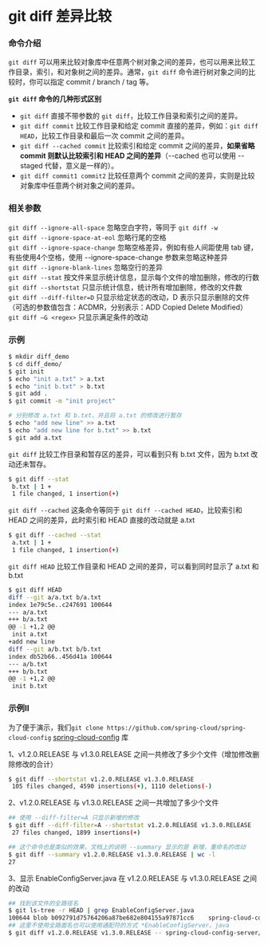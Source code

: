 # git diff 差异比较


### 命令介绍

`git diff` 可以用来比较对象库中任意两个树对象之间的差异，也可以用来比较工作目录，索引，和对象树之间的差异。通常，`git diff` 命令进行树对象之间的比较时，你可以指定 commit / branch / tag 等。  

**`git diff` 命令的几种形式区别**
- `git diff` 直接不带参数的 `git diff`，比较工作目录和索引之间的差异。  
- `git diff commit` 比较工作目录和给定 commit 直接的差异，例如：`git diff HEAD`，比较工作目录和最后一次 commit 之间的差异。  
- `git diff --cached commit` 比较索引和给定 commit 之间的差异，**如果省略 commit 则默认比较索引和 HEAD 之间的差异**（--cached 也可以使用 --staged 代替，意义是一样的）。  
- `git diff commit1 commit2` 比较任意两个 commit 之间的差异，实则是比较对象库中任意两个树对象之间的差异。  


### 相关参数
`git diff --ignore-all-space` 忽略空白字符，等同于 `git diff -w`  
`git diff --ignore-space-at-eol` 忽略行尾的空格  
`git diff --ignore-space-change` 忽略空格差异，例如有些人间距使用 tab 键，有些使用4个空格，使用 --ignore-space-change 参数来忽略这种差异  
`git diff --ignore-blank-lines` 忽略空行的差异  
`git diff --stat` 按文件来显示统计信息，显示每个文件的增加删除，修改的行数
`git diff --shortstat` 只显示统计信息，统计所有增加删除，修改的文件数  
`git diff --diff-filter=D` 只显示给定状态的改动，D 表示只显示删除的文件（可选的参数值包含：ACDMR，分别表示：ADD Copied Delete Modified）  
`git diff –G <regex>` 只显示满足条件的改动  


### 示例
``` bash
$ mkdir diff_demo
$ cd diff_demo/
$ git init
$ echo "init a.txt" > a.txt
$ echo "init b.txt" > b.txt
$ git add .
$ git commit -m "init project"

# 分别修改 a.txt 和 b.txt，并且将 a.txt 的修改进行暂存
$ echo "add new line" >> a.txt
$ echo "add new line for b.txt" >> b.txt
$ git add a.txt
```

`git diff` 比较工作目录和暂存区的差异，可以看到只有 b.txt 文件，因为 b.txt 改动还未暂存。  
``` bash
$ git diff --stat
 b.txt | 1 +
 1 file changed, 1 insertion(+)
```

`git diff --cached` 这条命令等同于 `git diff --cached HEAD`，比较索引和 HEAD 之间的差异，此时索引和 HEAD 直接的改动就是 a.txt  
``` bash
$ git diff --cached --stat
 a.txt | 1 +
 1 file changed, 1 insertion(+)
```

`git diff HEAD` 比较工作目录和 HEAD 之间的差异，可以看到同时显示了 a.txt 和 b.txt  
``` bash
$ git diff HEAD
diff --git a/a.txt b/a.txt
index 1e79c5e..c247691 100644
--- a/a.txt
+++ b/a.txt
@@ -1 +1,2 @@
 init a.txt
+add new line
diff --git a/b.txt b/b.txt
index db52b66..456d41a 100644
--- a/b.txt
+++ b/b.txt
@@ -1 +1,2 @@
 init b.txt
```

### 示例II
为了便于演示，我们`git clone https://github.com/spring-cloud/spring-cloud-config`  [spring-cloud-config](https://github.com/spring-cloud/spring-cloud-config) 库  

1、v1.2.0.RELEASE 与 v1.3.0.RELEASE 之间一共修改了多少个文件（增加修改删除修改的合计）  
``` bash
$ git diff --shortstat v1.2.0.RELEASE v1.3.0.RELEASE
 105 files changed, 4590 insertions(+), 1110 deletions(-)
```

2、v1.2.0.RELEASE 与 v1.3.0.RELEASE 之间一共增加了多少个文件  
``` bash
## 使用 --diff-filter=A 只显示新增的修改
$ git diff --diff-filter=A --shortstat v1.2.0.RELEASE v1.3.0.RELEASE
 27 files changed, 1899 insertions(+)

## 这个命令也是类似的效果，文档上的说明 --summary 显示的是 新增，重命名的改动
$ git diff --summary v1.2.0.RELEASE v1.3.0.RELEASE | wc -l
27
```

3、显示 EnableConfigServer.java 在 v1.2.0.RELEASE 与 v1.3.0.RELEASE 之间的改动  
``` bash
## 找到该文件的全路径名
$ git ls-tree -r HEAD | grep EnableConfigServer.java
100644 blob b092791d75764206a87be682e804155a97871cc6    spring-cloud-config-server/src/main/java/org/springframework/cloud/config/server/EnableConfigServer.java
## 这里不使用全路面名也可以使用通配符的方式 *EnableConfigServer。java
$ git diff v1.2.0.RELEASE v1.3.0.RELEASE -- spring-cloud-config-server/src/main/java/org/springframework/cloud/config/server/EnableConfigServer.java
```
